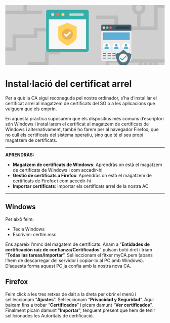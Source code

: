 ![ImatgeCapçalera](attachments/windowsFirefox.png)
# Instal·lació del certificat arrel

Per a què la CA sigui reconeguda pel nostre ordinador, s’ha d’instal·lar el certificat arrel al magatzem de certificats del SO o a les aplicacions que vulguem que els emprin. 

En aquesta pràctica suposarem que els dispositius més comuns d’escriptori són Windows i instal·larem el certificat al magatzem de certificats de Windows i alternativament, també ho farem per al navegador Firefox, que no cull els certificats del sistema operatiu, sino que té el seu propi magatzem de certificats.

---
**APRENDRÀS:**

- **Magatzem de certificats de Windows**: Aprendràs on està el magatzem de certificats de Windows i com accedir-hi
- **Gestió de certificats a Firefox**: Aprendràs on està el magatzem de certificats de Firefox i com accedir-hi
- **Importar certificats**: Importar els certificats arrel de la nostra AC
---
## Windows

Per això feim: 

- Tecla Windows  
- Escrivim: certlm.msc

Ens apareix l’mmc del magatem de certificats. Anam a “**Entidades de certificación raíz de confianza/Certificados**” pulsam botó dret i triam “**Todas las tareas/Importar**”. Sel·leccionam el fitxer myCA.pem (abans l’hem de descarregar del servidor i copiar-lo al PC amb Windows). D’aquesta forma aquest PC ja confia amb la nostra nova CA.


## Firefox

Feim click a les tres retxes de dalt a la dreta per obrir el menú i sel·leccionam “**Ajustes**”.  Sel·leccionam “**Privacidad y Seguridad**”. Aquí baixam fins a trobar “**Certificados**” i picam damunt “**Ver certificados**”. Finalment picam damunt "**Importar**", tenguent present que hem de tenir sel·lcionades les Autoritats de certificació.

